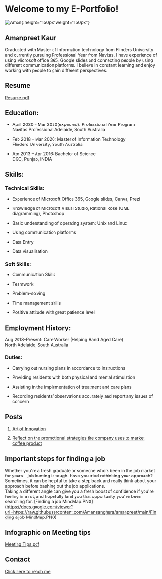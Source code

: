 # Welcome to my E-Portfolio!

![Aman](https://user-images.githubusercontent.com/48699383/101241672-36b5f700-3748-11eb-9c08-ca92a130fd0e.jpg){:height="150px"weight="150px"}

## Amanpreet Kaur
Graduated with Master of Information technology from Flinders University and currently pursuing Professional Year from Navitas. I have experience of using Microsoft office 365, Google slides and connecting people by using different communication platforms. I believe in constant learning and enjoy working with people to gain different perspectives.

## Resume
[Resume.pdf](https://docs.google.com/viewer?url=https://raw.githubusercontent.com/Amansanghera/amanpreet/main/Resume.pdf)


## Education:
* April 2020 – Mar 2020(expected): Professional Year Program <br>
Navitas Professional Adelaide, South Australia

* Feb 2018 – Mar 2020: Master of Information Technology <br>
Flinders University, South Australia

* Apr 2013 – Apr 2016: Bachelor of Science <br>
DGC, Punjab, INDIA

## Skills:
### Technical Skills:
* Experience of Microsoft Office 365, Google slides, Canva, Prezi

* Knowledge of Microsoft Visual Studio, Rational Rose (UML diagramming), Photoshop

* Basic understanding of operating system: Unix and Linux

* Using communication platforms

* Data Entry

* Data visualisation

### Soft Skills:
* Communication Skills

* Teamwork

* Problem-solving

* Time management skills

* Positive attitude with great patience level 

## Employment History:
Aug 2018-Present: Care Worker (Helping Hand Aged Care) <br>
North Adelaide, South Australia
### Duties:
* Carrying out nursing plans in accordance to instructions

* Providing residents with both physical and mental stimulation

* Assisting in the implementation of treatment and care plans

* Recording residents’ observations accurately and report any issues of concern


## Posts

1. [Art of Innovation](https://github.com/Amansanghera/amanpreet.github.io/wiki/Art-of-Innovation)


2. [Reflect on the promotional strategies the company uses to market coffee product](https://github.com/Amansanghera/amanpreet.github.io/wiki/Reflect-on-the-promotional-strategies-the-company-uses-to-market-coffee-product)

## Important steps for finding a job
Whether you're a fresh graduate or someone who's been in the job market for years – job hunting is tough. Have you tried rethinking your approach?<br>
Sometimes, it can be helpful to take a step back and really think about your approach before bashing out the job applications.<br>
Taking a different angle can give you a fresh boost of confidence if you're feeling in a rut, and hopefully land you that opportunity you've been searching for.
[Finding a job MindMap.PNG] (https://docs.google.com/viewer?url=https://raw.githubusercontent.com/Amansanghera/amanpreet/main/Finding a job MindMap.PNG)


## Infographic on Meeting tips
[Meeting Tips.pdf](https://github.com/Amansanghera/amanpreet.github.io/files/5613905/Meeting.Tips.pdf)



## Contact
[Click here to reach me](https://github.com/Amansanghera/amanpreet.github.io/wiki/How-to-reach-me:)
